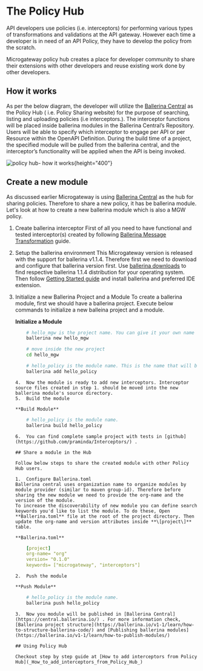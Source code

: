 # The Policy Hub

API developers use policies (i.e. interceptors) for performing various types of transformations and validations at the API gateway. However each time a developer is in need of an API Policy, they have to develop the policy from the scratch.

Microgateway policy hub creates a place for developer community to share their extensions with other developers and reuse existing work done by other developers.

## How it works

As per the below diagram, the developer will utilize the [Ballerina Central](https://central.ballerina.io/) as the Policy Hub ( i.e. Policy Sharing website) for the purpose of searching, listing and uploading policies (i.e interceptors.). The interceptor functions will be placed inside ballerina modules in the Ballerina Central’s Repository. Users will be able to specify which interceptor to engage per API or per Resource within the OpenAPI Definition. During the build time of a project, the specified module will be pulled from the ballerina central, and the interceptor’s functionality will be applied when the API is being invoked.

![policy hub- how it works]({{base_path}}/img/concepts/policy-hub-how-it-works.png){height="400"}

## Create a new module

As discussed earlier Microgateway is using [Ballerina Central](https://central.ballerina.io/) as the hub for sharing policies. Therefore to share a new policy, it has be ballerina module. Let's look at how to create a new ballerina module which is also a MGW policy.

1.  Create ballerina interceptor
    First of all you need to have functional and tested interceptor(s) created by following [Ballerina Message Transformation](https://docs.wso2.com/display/MG310/Message+Transformation#ballerina-interceptors) guide.
2.  Setup the ballerina environment
    This Microgateway version is released with the support for ballerina v1.1.4. Therefore first we need to download and configure that ballerina version first. Use [ballerina downloads](https://ballerina.io/downloads/archived/) to find respective ballerina 1.1.4 distribution for your operating system. Then follow [Getting Started guide](https://ballerina.io/v1-1/learn/) and install ballerina and preferred IDE extension.
3.  Initialize a new Ballerina Project and a Module
    To create a ballerina module, first we should have a ballerina project. Execute below commands to initialize a new balleina project and a module.

    **Initialize a Module**

    ``` bash
        # hello_mgw is the project name. You can give it your own name
        ballerina new hello_mgw

        # move inside the new project
        cd hello_mgw

        # hello_policy is the module name. This is the name that will be published in the policy hub
        ballerina add hello_policy
    ```

        4.  Now the module is ready to add new interceptors. Interceptor source files created in step 1. should be moved into the new ballerina module's source directory.
        5.  Build the module

        **Build Module**

    ``` bash
        # hello_policy is the module name.
        ballerina build hello_policy
    ```

        6.  You can find complete sample project with tests in [github](https://github.com/praminda/Interceptors/) .

        ## Share a module in the Hub

        Follow below steps to share the created module with other Policy Hub users.

        1.  Configure Ballerina.toml
        Ballerina central uses organization name to organize modules by module provider (similar to maven group-id). Therefore before sharing the new module we need to provide the org-name and the version of the module.
        To increase the discoverability of new module you can define search keywords you'd like to list the module. To do these, Open **Ballerina.toml** file at the root of the project directory. Then update the org-name and version attributes inside **\[project\]** table.

        **Ballerina.toml**

    ``` yml
        [project]
        org-name= "org"
        version= "0.1.0"
        keywords= ["microgateway", "interceptors"]
    ```

        2.  Push the module

        **Push Module**

    ``` bash
        # hello_policy is the module name.
        ballerina push hello_policy
    ```

        3.  Now you module will be published in [Ballerina Central](https://central.ballerina.io/) . For more information check, [Ballerina project structure](https://ballerina.io/v1-1/learn/how-to-structure-ballerina-code/) and [Publishing ballerina modules](https://ballerina.io/v1-1/learn/how-to-publish-modules/)

        ## Using Policy Hub

        Checkout step by step guide at [How to add interceptors from Policy Hub](_How_to_add_interceptors_from_Policy_Hub_)


